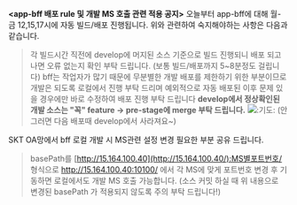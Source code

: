 **<app-bff 배포 rule 및 개발 MS 호출 관련 적용 공지>**
오늘부터 app-bff에 대해 월-금 12,15,17시에 자동 빌드/배포 진행됩니다.
위와 관련하여 숙지해야하는 사항은 다음과 같습니다.

> 각 빌드시간 직전에 develop에 머지된 소스 기준으로 빌드 진행되니 배포 되고 나면 오류 없는지 확인 부탁 드립니다. (보통 빌드/배포까지 5~8분정도 걸립니다)
> bff는 작업자가 많기 때문에 무분별한 개발 배포를 제한하기 위한 부분이므로 개발은 되도록 로컬에서 진행 부탁 드리며
> 예외적으로 자동 배포된 이후 문제 있을 경우에만 바로 수정하여 배포 진행 부탁 드립니다
> **develop에서 정상확인된 개발 소스는 "꼭" feature -> pre-stage에 merge 부탁 드립니다.** ![:기도:](https://a.slack-edge.com/production-standard-emoji-assets/13.0/google-medium/1f64f.png) (안 그러면 다음 배포때 develop에서 사라져요~)

SKT OA망에서 bff 로컬 개발 시 MS관련 설정 변경 필요한 부분 공유 드립니다.

> basePath를 [http://15.164.100.40](http://15.164.100.40/):MS별포트번호/ 형식으로
> http://15.164.100.40:10100/ 에서 각 MS에 맞게 포트번호 변경 후 기동하면 로컬에서도 개발 MS 호출 가능합니다.
> (소스 커밋 하실 때 위 내용으로 변경된 basePath 가 적용되지 않도록 주의 부탁 드립니다!)